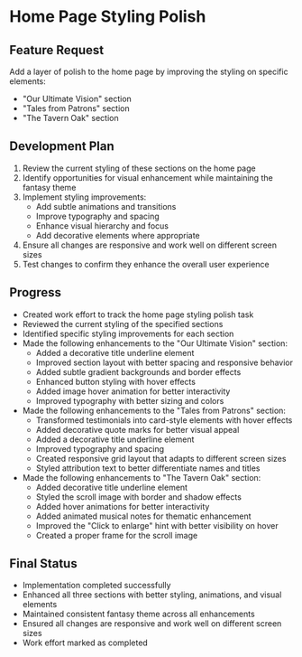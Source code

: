 # Home Page Styling Polish

## Feature Request
Add a layer of polish to the home page by improving the styling on specific elements:
- "Our Ultimate Vision" section
- "Tales from Patrons" section
- "The Tavern Oak" section

## Development Plan
1. Review the current styling of these sections on the home page
2. Identify opportunities for visual enhancement while maintaining the fantasy theme
3. Implement styling improvements:
   - Add subtle animations and transitions
   - Improve typography and spacing
   - Enhance visual hierarchy and focus
   - Add decorative elements where appropriate
4. Ensure all changes are responsive and work well on different screen sizes
5. Test changes to confirm they enhance the overall user experience

## Progress
- Created work effort to track the home page styling polish task
- Reviewed the current styling of the specified sections
- Identified specific styling improvements for each section
- Made the following enhancements to the "Our Ultimate Vision" section:
  - Added a decorative title underline element
  - Improved section layout with better spacing and responsive behavior
  - Added subtle gradient backgrounds and border effects
  - Enhanced button styling with hover effects
  - Added image hover animation for better interactivity
  - Improved typography with better sizing and colors
- Made the following enhancements to the "Tales from Patrons" section:
  - Transformed testimonials into card-style elements with hover effects
  - Added decorative quote marks for better visual appeal
  - Added a decorative title underline element
  - Improved typography and spacing
  - Created responsive grid layout that adapts to different screen sizes
  - Styled attribution text to better differentiate names and titles
- Made the following enhancements to "The Tavern Oak" section:
  - Added decorative title underline element
  - Styled the scroll image with border and shadow effects
  - Added hover animations for better interactivity
  - Added animated musical notes for thematic enhancement
  - Improved the "Click to enlarge" hint with better visibility on hover
  - Created a proper frame for the scroll image

## Final Status
- Implementation completed successfully
- Enhanced all three sections with better styling, animations, and visual elements
- Maintained consistent fantasy theme across all enhancements
- Ensured all changes are responsive and work well on different screen sizes
- Work effort marked as completed
